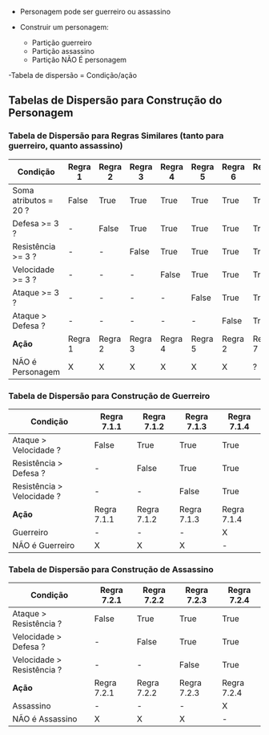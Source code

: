 - Personagem pode ser guerreiro ou assassino


- Construir um personagem:
    - Partição guerreiro
    - Partição assassino
    - Partição NÃO É personagem


-Tabela de dispersão =
Condição/ação


## Tabelas de Dispersão para Construção do Personagem


### Tabela de Dispersão para Regras Similares (tanto para guerreiro, quanto assassino)

| **Condição**           | Regra 1 | Regra 2 | Regra 3 | Regra 4 | Regra 5 | Regra 6 | Regra 7 |
|------------------------|---------|---------|---------|---------|---------|---------|---------|
| Soma atributos = 20 ?  | False   | True    | True    | True    | True    | True    | True    |
| Defesa >= 3 ?          | -       | False   | True    | True    | True    | True    | True    |
| Resistência >= 3 ?     | -       | -       | False   | True    | True    | True    | True    |
| Velocidade >= 3 ?      | -       | -       | -       | False   | True    | True    | True    |
| Ataque >= 3 ?          | -       | -       | -       | -       | False   | True    | True    |
| Ataque > Defesa ?      | -       | -       | -       | -       | -       | False   | True    |
| **Ação**               | Regra 1 | Regra 2 | Regra 3 | Regra 4 | Regra 5 | Regra 2 | Regra 7 |
| NÃO é Personagem       | X       | X       | X       | X       | X       | X       | ?       |


### Tabela de Dispersão para Construção de Guerreiro

| **Condição**               | Regra 7.1.1 | Regra 7.1.2 | Regra 7.1.3 | Regra 7.1.4 |
|----------------------------|-------------|-------------|-------------|-------------|
| Ataque > Velocidade ?      | False       | True        | True        | True        |
| Resistência > Defesa ?     | -           | False       | True        | True        |
| Resistência > Velocidade ? | -           | -           | False       | True        |
| **Ação**                   | Regra 7.1.1 | Regra 7.1.2 | Regra 7.1.3 | Regra 7.1.4 |
| Guerreiro                  | -           | -           | -           | X           |
| NÃO é Guerreiro            | X           | X           | X           | -           |


### Tabela de Dispersão para Construção de Assassino

| **Condição**               | Regra 7.2.1 | Regra 7.2.2 | Regra 7.2.3 | Regra 7.2.4 |
|----------------------------|-------------|-------------|-------------|-------------|
| Ataque > Resistência ?     | False       | True        | True        | True        |
| Velocidade > Defesa ?      | -           | False       | True        | True        |
| Velocidade > Resistência ? | -           | -           | False       | True        |
| **Ação**                   | Regra 7.2.1 | Regra 7.2.2 | Regra 7.2.3 | Regra 7.2.4 |
| Assassino                  | -           | -           | -           | X           |
| NÃO é Assassino            | X           | X           | X           | -           |